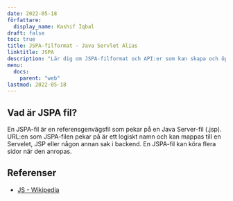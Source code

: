 ```yaml
---
date: 2022-05-18
författare:
  display_name: Kashif Iqbal
draft: false
toc: true
title: JSPA-filformat - Java Servlet Alias
linktitle: JSPA
description: "Lär dig om JSPA-filformat och API:er som kan skapa och öppna JSPA-filer." 
menu:
  docs:
    parent: "web"
lastmod: 2022-05-18
---
```


## Vad är JSPA fil?

En JSPA-fil är en referensgenvägsfil som pekar på en Java Server-fil (.jsp). URL:en som JSPA-filen pekar på är ett logiskt namn och kan mappas till en Servelet, JSP eller någon annan sak i backend. En JSPA-fil kan köra flera sidor när den anropas.

## Referenser ##

- [JS - Wikipedia](https://en.wikipedia.org/wiki/JavaScript)

